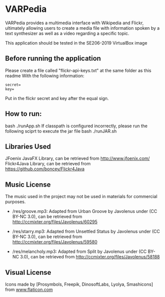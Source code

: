 # VARPedia

VARPedia provides a multimedia interface with Wikipedia and Flickr, ultimately allowing users to create a media file with information spoken by a text synthesizer as well as a video regarding a specific topic.

This application should be tested in the SE206-2019 VirtualBox image 

## Before running the application

Please create a file called "flickr-api-keys.txt" at the same folder as this readme
With the following information:
```
secret=
key=
```
Put in the flickr secret and key after the equal sign.

## How to run:
bash ./runApp.sh
If classpath is configured incorrectly, please run the following sciprt to execute the jar file
bash ./runJAR.sh

## Libraries Used
JFoenix JavaFX Library, can be retrieved from http://www.jfoenix.com/
Flickr4Java Library, can be retrieved from https://github.com/boncey/Flickr4Java

## Music License
The music used in the project may not be used in materials for commercial purposes.
* /res/groove.mp3: Adapted from Urban Groove by Javolenus under (CC BY-NC 3.0), can be retrieved from http://ccmixter.org/files/Javolenus/60295

* /res/starry.mp3: Adapted from Unsettled Status by Javolenus under (CC BY-NC 3.0), can be retrieved from http://ccmixter.org/files/Javolenus/59580

* /res/melancholy.mp3: Adapted from Split by Javolenus under (CC BY-NC 3.0), can be retrieved from http://ccmixter.org/files/Javolenus/58188

## Visual License
Icons made by [Prosymbols, Freepik, DinosoftLabs, Lyolya, Smashicons] from www.flaticon.com
